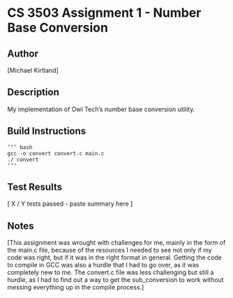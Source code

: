 # CS 3503 Assignment 1 - Number Base Conversion

## Author
[Michael Kirtland]

## Description
My implementation of Owl Tech’s number base conversion utility.

## Build Instructions
    ‘‘‘ bash
    gcc -o convert convert.c main.c
    ./ convert
    ‘‘‘

## Test Results
[ X / Y tests passed - paste summary here ]

## Notes
[This assignment was wrought with challenges for me, mainly in the form of the main.c file, because of the resources I needed to see not only if my code was right, but if it was in the right format in general. Getting the code to compile in GCC was also a hurdle that I had to go over, as it was completely new to me. The convert.c file was less challenging but still a hurdle, as I had to find out a way to get the sub_conversion to work without messing everything up in the compile process.]
